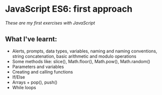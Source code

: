 # JavaScript ES6: first approach
###### These are my first exercises with JavaScript
## What I've learnt:
* Alerts, prompts, data types, variables, naming and naming conventions, string concatenation, basic arithmetic and modulo operations
* Some methods like: slice(), Math.floor(), Math.pow(), Math.random()
* Parameters and variables
* Creating and calling functions
* If/Else
* Arrays + pop(), push()
* While loops
